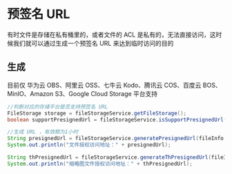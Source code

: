 # 预签名 URL

有时文件是存储在私有桶里的，或者文件的 ACL 是私有的，无法直接访问，这时候我们就可以通过生成一个预签名 URL 来达到临时访问的目的



## 生成

目前仅 华为云 OBS、阿里云 OSS、七牛云 Kodo、腾讯云 COS、百度云 BOS、MinIO、Amazon S3、Google Cloud Storage 平台支持

```java
//判断对应的存储平台是否支持预签名 URL
FileStorage storage = fileStorageService.getFileStorage();
boolean supportPresignedUrl = fileStorageService.isSupportPresignedUrl(storage);

//生成 URL ，有效期为1小时
String presignedUrl = fileStorageService.generatePresignedUrl(fileInfo,DateUtil.offsetHour(new Date(),1));
System.out.println("文件授权访问地址：" + presignedUrl);

String thPresignedUrl = fileStorageService.generateThPresignedUrl(fileInfo,DateUtil.offsetHour(new Date(),1));
System.out.println("缩略图文件授权访问地址：" + thPresignedUrl);
```
